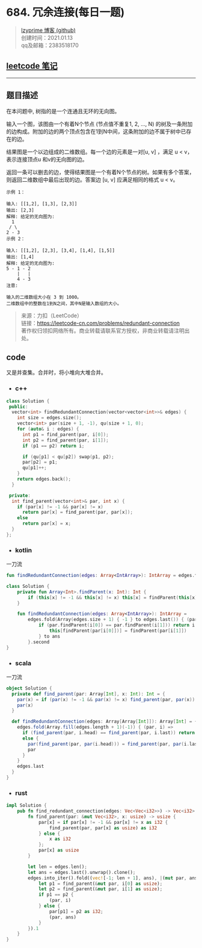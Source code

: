 # 684. 冗余连接(每日一题)

> [lzyprime 博客 (github)](https://lzyprime.github.io)   
> 创建时间：2021.01.13  
> qq及邮箱：2383518170  

## [leetcode 笔记](https://lzyprime.github.io/leetcode/leetcode)

---

## 题目描述

在本问题中, 树指的是一个连通且无环的无向图。

输入一个图，该图由一个有着N个节点 (节点值不重复1, 2, ..., N) 的树及一条附加的边构成。附加的边的两个顶点包含在1到N中间，这条附加的边不属于树中已存在的边。

结果图是一个以边组成的二维数组。每一个边的元素是一对[u, v] ，满足 u < v，表示连接顶点u 和v的无向图的边。

返回一条可以删去的边，使得结果图是一个有着N个节点的树。如果有多个答案，则返回二维数组中最后出现的边。答案边 [u, v] 应满足相同的格式 u < v。

```
示例 1：

输入: [[1,2], [1,3], [2,3]]
输出: [2,3]
解释: 给定的无向图为:
  1
 / \
2 - 3
示例 2：

输入: [[1,2], [2,3], [3,4], [1,4], [1,5]]
输出: [1,4]
解释: 给定的无向图为:
5 - 1 - 2
    |   |
    4 - 3
注意:

输入的二维数组大小在 3 到 1000。
二维数组中的整数在1到N之间，其中N是输入数组的大小。
```

> 来源：力扣（LeetCode）  
> 链接：https://leetcode-cn.com/problems/redundant-connection  
> 著作权归领扣网络所有。商业转载请联系官方授权，非商业转载请注明出处。  

## code

又是并查集。合并时，将小堆向大堆合并。

- ### c++

```c++
class Solution {
 public:
  vector<int> findRedundantConnection(vector<vector<int>>& edges) {
    int size = edges.size();
    vector<int> par(size + 1, -1), qu(size + 1, 0);
    for (auto& i : edges) {
      int p1 = find_parent(par, i[0]);
      int p2 = find_parent(par, i[1]);
      if (p1 == p2) return i;

      if (qu[p1] < qu[p2]) swap(p1, p2);
      par[p2] = p1;
      qu[p1]++;
    }
    return edges.back();
  }

 private:
  int find_parent(vector<int>& par, int x) {
    if (par[x] != -1 && par[x] != x)
      return par[x] = find_parent(par, par[x]);
    else
      return par[x] = x;
  }
};
```

- ### kotlin 

一刀流

```kotlin
fun findRedundantConnection(edges: Array<IntArray>): IntArray = edges.fold(Array(edges.size + 1) { -1 } to edges.last()) { (par, ans), i -> if (par.findParent(i[0]) == par.findParent(i[1])) return i else par.apply { this[findParent(par[i[0]])] = findParent(par[i[1]]) } to ans }.second
```

```kotlin
class Solution {
    private fun Array<Int>.findParent(x: Int): Int {
        if (this[x] != -1 && this[x] != x) this[x] = findParent(this[x]) else this[x] = x; return this[x]
    }

    fun findRedundantConnection(edges: Array<IntArray>): IntArray =
        edges.fold(Array(edges.size + 1) { -1 } to edges.last()) { (par, ans), i ->
            if (par.findParent(i[0]) == par.findParent(i[1])) return i else par.apply {
                this[findParent(par[i[0]])] = findParent(par[i[1]])
            } to ans
        }.second
}
```

- ### scala

一刀流

```scala
object Solution {
  private def find_parent(par: Array[Int], x: Int): Int = {
    par(x) = if (par(x) != -1 && par(x) != x) find_parent(par, par(x)) else x
    par(x)
  }

  def findRedundantConnection(edges: Array[Array[Int]]): Array[Int] = {
    edges.fold(Array.fill(edges.length + 1)(-1)) { (par, i) =>
      if (find_parent(par, i.head) == find_parent(par, i.last)) return i
      else {
        par(find_parent(par, par(i.head))) = find_parent(par, par(i.last))
        par
      }
    }
    edges.last
  }
}
```

- ### rust

```rust
impl Solution {
    pub fn find_redundant_connection(edges: Vec<Vec<i32>>) -> Vec<i32> {
        fn find_parent(par: &mut Vec<i32>, x: usize) -> usize {
            par[x] = if par[x] != -1 && par[x] != x as i32 {
                find_parent(par, par[x] as usize) as i32
            } else {
                x as i32
            };
            par[x] as usize
        }

        let len = edges.len();
        let ans = edges.last().unwrap().clone();
        edges.into_iter().fold((vec![-1; len + 1], ans), |(mut par, ans), i| {
            let p1 = find_parent(&mut par, i[0] as usize);
            let p2 = find_parent(&mut par, i[1] as usize);
            if p1 == p2 {
                (par, i)
            } else {
                par[p1] = p2 as i32;
                (par, ans)
            }
        }).1
    }
}
```